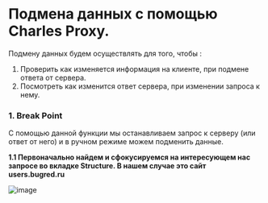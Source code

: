 # Подмена данных с помощью Charles Proxy.


Подмену данных будем осуществлять для того, чтобы : 
1. Проверить как изменяется информация на клиенте, при подмене ответа от сервера.
2. Посмотреть как изменится ответ сервера, при изменении запроса к нему.

### 1. Break Point

С помощью данной функции мы останавливаем запрос к серверу (или ответ от него) и в ручном режиме можем подменить данные.

**1.1 Первоначально найдем и сфокусируемся на интересующем нас запросе во вкладке Structure. В нашем случае это сайт users.bugred.ru** 

![image](https://user-images.githubusercontent.com/112896404/204018216-fa1849b6-4c60-4083-9b6d-c76db0e247e0.png)

